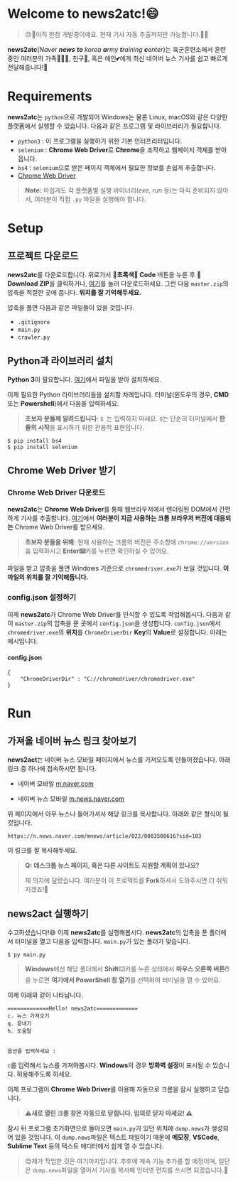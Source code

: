# Welcome to news2atc!😄
>😓🚨아직 한참 개발중이예요. 현재 기사 자동 추출까지만 가능합니다.🚨🔨

**news2atc**(*Naver **news** **to** korea **a**rmy **t**raining **c**enter*)는 육군훈련소에서 훈련중인 여러분의 가족👨‍👩‍👦, 친구👬, 혹은 애인💕에게 최신 네이버 뉴스 기사를 쉽고 빠르게 전달해줍니다!🚀

# Requirements
**news2atc**는 `python`으로 개발되어 Windows는 물론 Linux, macOS와 같은 다양한 플랫폼에서 실행할 수 있습니다. 다음과 같은 프로그램 및 라이브러리가 필요합니다.
 - `python3` : 이 프로그램을 실행하기 위한 기본 인터프리터입니다.
 - `selenium` : **Chrome Web Driver**로 **Chrome**을 조작하고 웹페이지 객체를 받아옵니다.
 - `bs4` : `selenium`으로 받은 페이지 객체에서 필요한 정보를 손쉽게 추출합니다.
 - [Chrome Web Driver](https://chromedriver.chromium.org/downloads)

>**Note:** 아쉽게도 각 플랫폼별 실행 바이너리(*exe*, *run* 등)는 아직 준비되지 않아서, 여러분이 직접 `.py` 파일을 실행해야 합니다.

# Setup
## 프로젝트 다운로드

**news2atc**를 다운로드합니다. 위로가서  **🥦초록색🥦 Code** 버튼을 누른 후 **💾Download ZIP**을 클릭하거나, [여기](https://github.com/Phonedolly/news2atc/archive/master.zip)를 눌러 다운로드하세요. 그런 다음 `master.zip`의 압축을 적절한 곳에 풉니다. **위치를 잘 기억해두세요.**

압축을 풀면 다음과 같은 파일들이 있을 것입니다.

 - `.gitignore`
 - `main.py`
 - `crawler.py`

## Python과 라이브러리 설치
**Python 3**이 필요합니다. [여기](https://www.python.org/downloads/)에서 파일을 받아 설치하세요.

이제 필요한 Python 라이브러리들을 설치할 차례입니다. 터미널(윈도우의 경우, **CMD**또는 **Powershell**)에서 다음을 입력하세요.
> **초보자 분들께 알려드립니다**: `$ `는 입력하지 마세요. `$`는 단순히 터미널에서 **한 줄의 시작**을 표시하기 위한 관용적 표현입니다.

    $ pip install bs4
    $ pip install selenium

## Chrome Web Driver 받기

### Chrome Web Driver 다운로드
**news2atc**는 **Chrome Web Driver**를 통해 웹브라우저에서 렌더링된 DOM에서 간편하게 기사를 추출합니다. [여기](https://chromedriver.chromium.org/downloads)에서 **여러분이 지금 사용하는 크롬 브라우저 버전에 대응되는** Chrome Web Driver를 받으세요.

>**초보자 분들을 위해:**
>현재 사용하는 크롬의 버전은 주소창에 `chrome://version`을 입력하시고 **Enter⌨️**키를 누르면 확인하실 수 있어요.

파일을 받고 압축을 풀면 Windows 기준으로 `chromedriver.exe`가 보일 것입니다. **이 파일의 위치를 잘 기억해둡니다.**

### config.json 설정하기
이제 **news2atc**가 Chrome Web Driver를 인식할 수 있도록 작업해봅시다. 다음과 같이 `master.zip`의 압축을 푼 곳에서 `config.json`을 생성합니다. `config.json`에서 `chromedriver.exe`의 **위치**를 `ChromeDriverDir` **Key**의 **Value**로 설정합니다. 아래는 예시입니다.

#### config.json
    {
    	"ChromeDriverDir" : "C://chromedriver/chromedriver.exe"
    }

# Run
## 가져올 네이버 뉴스 링크 찾아보기
**news2act**는 네이버 뉴스 모바일 페이지에서 뉴스를 가져오도록 만들어졌습니다. 아래 링크 중 하나에 접속하시면 됩니다.

 - 네이버 모바일
[m.naver.com](https://m.naver.com)

 - 네이버 뉴스 모바일
[m.news.naver.com](https://m.news.naver.com)

위 페이지에서 아무 뉴스나 들어가셔서 해당 링크를 복사합니다. 아래와 같은 형식이 될 것입니다.

	https://n.news.naver.com/mnews/article/022/0003500616?sid=103

이 링크를 잘 복사해두세요.

> **Q: 데스크톱 뉴스 페이지, 혹은 다른 사이트도 지원할 계획이 있나요?**
>
> 제 의지에 달렸습니다. 여러분이 이 프로젝트를 **Fork**하셔서 도와주시면 더 쉬워지겠죠!🤣

## news2act 실행하기
수고하셨습니다!😄 이제 **news2atc**를 실행해봅시다. **news2atc**의 압축을 푼 폴더에서 터미널을 열고 다음을 입력합니다. `main.py`가 있는 폴더가 맞습니다.

	$ py main.py
	
> **Windows**에선 해당 폴더에서 **Shift**⌨️키를 누른 상태에서 **마우스 오른쪽 버튼🖱️**을 누르면 **여기에서 PowerShell 창 열기**를 선택하여 터미널을 열 수 있어요.

이제 아래와 같이 나타납니다.

    =============Hello! news2atc=============
    c. 뉴스 가져오기
    q. 끝내기
    h. 도움말
    
    
    옵션을 입력하세요 :

`c`를 입력해서 뉴스를 가져와봅시다. **Windows**의 경우 **방화벽 설정**이 표시될 수 있습니다. 허용해주도록 하세요.

이제 프로그램이 **Chrome Web Driver**를 이용해 자동으로 크롬을 잠시 실행하고 닫습니다.

>**⚠️새로 열린 크롬 창은 자동으로 닫힙니다. 임의로 닫지 마세요! ⚠️**

잠시 뒤 프로그램 초기화면으로 돌아오면 `main.py`가 있던 위치에 `dump.news`가 생성되어 있을 것입니다. 이 `dump.news`파일은 텍스트 파일이기 때문에 **메모장**, **VSCode**, **Sublime Text** 등의 텍스트 에디터에서 쉽게 열 수 있습니다.

>😓제가 작업한 것은 여기까지입니다. 추후에 계속 기능 추가를 할 예정이며, 일단은 `dump.news`파일을 열어서 기사를 복사해 인터넷 편지를 쓰시면 되겠습니다.🔨
